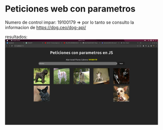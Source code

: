 # Peticiones web con parametros
Numero de control impar: 19100179 => por lo tanto se consulto la informacion de https://dog.ceo/dog-api/

resultados: 
![Alt text](image-1.png)